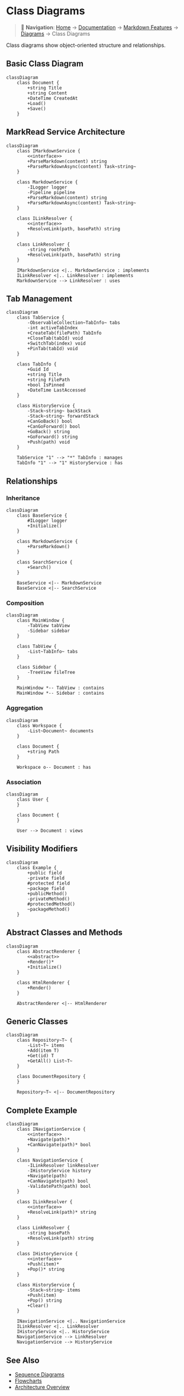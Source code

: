 # Class Diagrams

> 📍 **Navigation**: [Home](../../../README.md) → [Documentation](../../README.md) → [Markdown Features](../) → [Diagrams](./) → Class Diagrams

Class diagrams show object-oriented structure and relationships.

## Basic Class Diagram

```mermaid
classDiagram
    class Document {
        +string Title
        +string Content
        +DateTime CreatedAt
        +Load()
        +Save()
    }
```

## MarkRead Service Architecture

```mermaid
classDiagram
    class IMarkdownService {
        <<interface>>
        +ParseMarkdown(content) string
        +ParseMarkdownAsync(content) Task~string~
    }
    
    class MarkdownService {
        -ILogger logger
        -Pipeline pipeline
        +ParseMarkdown(content) string
        +ParseMarkdownAsync(content) Task~string~
    }
    
    class ILinkResolver {
        <<interface>>
        +ResolveLink(path, basePath) string
    }
    
    class LinkResolver {
        -string rootPath
        +ResolveLink(path, basePath) string
    }
    
    IMarkdownService <|.. MarkdownService : implements
    ILinkResolver <|.. LinkResolver : implements
    MarkdownService --> LinkResolver : uses
```

## Tab Management

```mermaid
classDiagram
    class TabService {
        -ObservableCollection~TabInfo~ tabs
        -int activeTabIndex
        +CreateTab(filePath) TabInfo
        +CloseTab(tabId) void
        +SwitchTab(index) void
        +PinTab(tabId) void
    }
    
    class TabInfo {
        +Guid Id
        +string Title
        +string FilePath
        +bool IsPinned
        +DateTime LastAccessed
    }
    
    class HistoryService {
        -Stack~string~ backStack
        -Stack~string~ forwardStack
        +CanGoBack() bool
        +CanGoForward() bool
        +GoBack() string
        +GoForward() string
        +Push(path) void
    }
    
    TabService "1" --> "*" TabInfo : manages
    TabInfo "1" --> "1" HistoryService : has
```

## Relationships

### Inheritance

```mermaid
classDiagram
    class BaseService {
        #ILogger logger
        +Initialize()
    }
    
    class MarkdownService {
        +ParseMarkdown()
    }
    
    class SearchService {
        +Search()
    }
    
    BaseService <|-- MarkdownService
    BaseService <|-- SearchService
```

### Composition

```mermaid
classDiagram
    class MainWindow {
        -TabView tabView
        -Sidebar sidebar
    }
    
    class TabView {
        -List~TabInfo~ tabs
    }
    
    class Sidebar {
        -TreeView fileTree
    }
    
    MainWindow *-- TabView : contains
    MainWindow *-- Sidebar : contains
```

### Aggregation

```mermaid
classDiagram
    class Workspace {
        -List~Document~ documents
    }
    
    class Document {
        +string Path
    }
    
    Workspace o-- Document : has
```

### Association

```mermaid
classDiagram
    class User {
    }
    
    class Document {
    }
    
    User --> Document : views
```

## Visibility Modifiers

```mermaid
classDiagram
    class Example {
        +public field
        -private field
        #protected field
        ~package field
        +publicMethod()
        -privateMethod()
        #protectedMethod()
        ~packageMethod()
    }
```

## Abstract Classes and Methods

```mermaid
classDiagram
    class AbstractRenderer {
        <<abstract>>
        +Render()*
        +Initialize()
    }
    
    class HtmlRenderer {
        +Render()
    }
    
    AbstractRenderer <|-- HtmlRenderer
```

## Generic Classes

```mermaid
classDiagram
    class Repository~T~ {
        -List~T~ items
        +Add(item T)
        +Get(id) T
        +GetAll() List~T~
    }
    
    class DocumentRepository {
    }
    
    Repository~T~ <|-- DocumentRepository
```

## Complete Example

```mermaid
classDiagram
    class INavigationService {
        <<interface>>
        +Navigate(path)*
        +CanNavigate(path)* bool
    }
    
    class NavigationService {
        -ILinkResolver linkResolver
        -IHistoryService history
        +Navigate(path)
        +CanNavigate(path) bool
        -ValidatePath(path) bool
    }
    
    class ILinkResolver {
        <<interface>>
        +ResolveLink(path)* string
    }
    
    class LinkResolver {
        -string basePath
        +ResolveLink(path) string
    }
    
    class IHistoryService {
        <<interface>>
        +Push(item)*
        +Pop()* string
    }
    
    class HistoryService {
        -Stack~string~ items
        +Push(item)
        +Pop() string
        +Clear()
    }
    
    INavigationService <|.. NavigationService
    ILinkResolver <|.. LinkResolver
    IHistoryService <|.. HistoryService
    NavigationService --> LinkResolver
    NavigationService --> HistoryService
```

## See Also

- [Sequence Diagrams](sequence-diagrams.md)
- [Flowcharts](flowcharts.md)
- [Architecture Overview](../../developer/architecture/overview.md)
